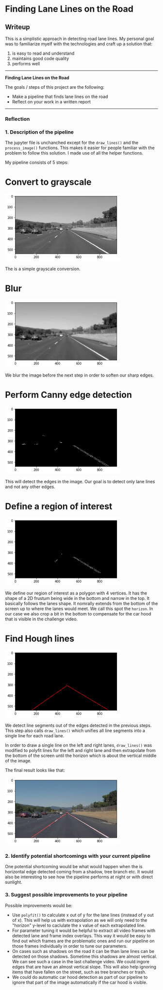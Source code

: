 # **Finding Lane Lines on the Road** 

## Writeup

This is a simplistic approach in detecting road lane lines. My personal goal was to familiarize myelf with the technologies and craft up a solution that:
1. is easy to read and understand
2. maintains good code quality
3. performs well
---

**Finding Lane Lines on the Road**

The goals / steps of this project are the following:
* Make a pipeline that finds lane lines on the road
* Reflect on your work in a written report


[//]: # (Image References)

[grayscale]: ./examples/grayscale.png "Grayscale"
[blurred_image]: ./examples/blurred.png "Blurred image"
[canny_edges]: ./examples/canny_edges.png "Canny edges"
[masked_region]: ./examples/masked_region.png "Masked region"
[hugh_lines]: ./examples/hugh_lines_extrapolated.png "Hugh lines"
[overlayed]: ./examples/final.png "Final"


---

### Reflection

### 1. Description of the pipeline

The jupyter file is unchanched except for the `draw_lines()` and the `process_image()` functions. This makes it easier for people familiar with the problem to follow this solution. I made use of all the helper functions.

My pipeline consists of 5 steps:

# Convert to grayscale
![alt text][grayscale]

The is a simple grayscale conversion.

# Blur
![alt text][blurred_image]

We blur the image before the next step in order to soften our sharp edges.

# Perform Canny edge detection
![alt text][canny_edges]

This will detect the edges in the image. Our goal is to detect only lane lines and not any other edges. 

# Define a region of interest
![alt text][masked_region]

We define our region of interest as a polygon with 4 vertices. It has the shape of a 2D frustum being wide in the bottom and narrow in the top. It basically follows the lanes shape.
It nomrally extends from the bottom of the screen up to where the lanes would meet. We call this spot the `horizon`. In our case we also crop a bit in the bottom to compensate for the car hood that is visible in the challenge video.

# Find Hough lines
![alt text][hugh_lines]

We detect line segments out of the edges detected in the previous steps. This step also calls `draw_lines()` which unifies all line segments into a single line for each road lane. 

In order to draw a single line on the left and right lanes, `draw_lines()` was modified to polyfit lines for the left and right lane and then extrapolate from the bottom of the screen until the horizon which is about the vertical middle of the image.

The final result looks like that:

![alt text][overlayed]

### 2. Identify potential shortcomings with your current pipeline

One potential shortcoming would be what would happen when the is horizontal edge detected coming from a shadow, tree branch etc. It would also be interesting to see how the pipeline performs at night or with direct sunlight.


### 3. Suggest possible improvements to your pipeline

Possible improvements would be:
- Use `polyfit()` to calculate x out of y for the lane lines (instead of y out of x). This will help us with extrapolation as we will only need to the "horizon" y-level to caclulate the x value of each extrapolated line.
- For parameter tuning it would be helpful to extract all video frames with detected lane and frame index overlays. This way it would be easy to find out which frames are the problematic ones and run our pipeline on those frames individually in order to tune our parameters.
- On cases such as shadows on the road it can be than lane lines can be detected on those shadows. Sometime this shadows are almost vertical. We can see such a case in the last challenge video. We could ingore edges that are have an almost vertical slope. This will also help ignoring items that have fallen on the street, such as tree branches or trash.
- We could do automatic car hood detection as part of our pipeline to ignore that part of the image automatically if the car hood is visible.